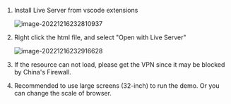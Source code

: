 1. Install Live Server from vscode extensions

   ![image-20221216232810937](https://typora-1304458321.cos.ap-guangzhou.myqcloud.com/typora/image-20221216232810937.png)

2. Right click the html file, and select "Open with Live Server"

   ![image-20221216232916628](https://typora-1304458321.cos.ap-guangzhou.myqcloud.com/typora/image-20221216232916628.png)

3. If the resource can not load, please get the VPN since it may be blocked by China's Firewall.

4. Recommended to use large screens (32-inch) to run the demo. Or you can change the scale of browser.